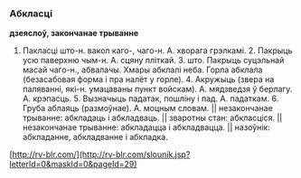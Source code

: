 ### Абкласці
**дзеяслоў, закончанае трыванне**

1. Пакласці што-н. вакол каго-, чаго-н. А. хворага грэлкамі. 2. Пакрыць усю паверхню чым-н. А. сцяну пліткай. 3. што. Пакрыць суцэльнай масай чаго-н., абвалачы. Хмары абклалі неба. Горла абклала (безасабовая форма і пра налёт у горле). 4. Акружыць (звера на паляванні, які-н. умацаваны пункт войскам). А. мядзведзя ў берлагу. А. крэпасць. 5. Вызначыць падатак, пошліну і пад. А. падаткам. 6. Груба аблаяць (размоўнае). А. моцным словам. || незакончанае трыванне: абкладаць і абкладваць. || зваротны стан: абкласціся. || незакончанае трыванне: абкладацца і абкладвацца. || назоўнік: абкладанне, абкладванне і абкладка.

<a rel="author">[http://rv-blr.com/](http://rv-blr.com/slounik.jsp?letterId=0&maskId=0&pageId=29)</a>
